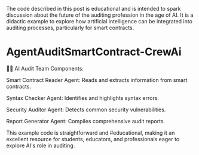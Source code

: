 
The code described in this post is educational and is intended to spark discussion about the future of the auditing profession in the age of AI. It is a didactic example to explore how artificial intelligence can be integrated into auditing processes, particularly for smart contracts. 

# AgentAuditSmartContract-CrewAi

👩‍💻 AI Audit Team Components:

Smart Contract Reader Agent: Reads and extracts information from smart contracts.

Syntax Checker Agent: Identifies and highlights syntax errors.

Security Auditor Agent: Detects common security vulnerabilities.

Report Generator Agent: Compiles comprehensive audit reports.

This example code is straightforward and #educational, making it an excellent resource for students, educators, and professionals eager to explore AI's role in auditing.
